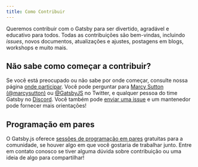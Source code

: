 ```yaml
---
title: Como Contribuir
---
```


Queremos contribuir com o Gatsby para ser divertido, agradável e educativo para todos. Todas as contribuições são bem-vindas, incluindo _issues_, novos documentos, atualizações e ajustes, postagens em blogs, workshops e muito mais.

## Não sabe como começar a contribuir?

Se você está preocupado ou não sabe por onde começar, consulte nossa página [onde participar](/contributing/where-to-participate/). Você pode perguntar para [Marcy Sutton (@marcysutton)](https://twitter.com/marcysutton) ou [@GatsbyJS](https://twitter.com/gatsbyjs) no Twitter, e qualquer pessoa do time Gatsby no [Discord](https://gatsby.dev/discord). Você também pode [enviar uma issue](/contributing/how-to-file-an-issue/) e um mantenedor pode fornecer mais orientações!

## Programação em pares

O Gatsby.js oferece [sessões de programação em pares](/contributing/pair-programming/) gratuitas para a comunidade, se houver algo em que você gostaria de trabalhar junto. Entre em contato conosco se tiver alguma dúvida sobre contribuição ou uma ideia de algo para compartilhar!

<GuideList slug={props.slug} />
